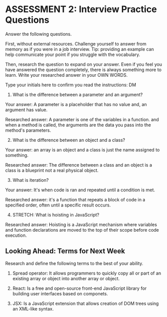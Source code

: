 # ASSESSMENT 2: Interview Practice Questions

Answer the following questions.

First, without external resources. Challenge yourself to answer from memory as if you were in a job interview. Tip: providing an example can help communicate your point if you struggle with the vocabulary.

Then, research the question to expand on your answer. Even if you feel you have answered the question completely, there is always something more to learn. Write your researched answer in your OWN WORDS.

Type your initials here to confirm you read the instructions: DM

1. What is the difference between a parameter and an argument?

Your answer: A parameter is a placeholder that has no value and, an argument has value. 

Researched answer: A parameter is one of the variables in a function. and when a method is called, the arguments are the data you pass into the method's parameters.

2. What is the difference between an object and a class?

Your answer: an array is an object and a class is just the name assigned to something.

Researched answer: The difference between a class and an object is a class is a blueprint not a real physical object.

3. What is iteration?

Your answer: It's when code is ran and repeated until a condition is met.

Researched answer: it's a function that repeats a block of code in a specified order, often until a specific result occurs.

4. STRETCH: What is hoisting in JavaScript?

Researched answer: Hoisting is a JavaScript mechanism where variables and function declarations are moved to the top of their scope before code execution.

## Looking Ahead: Terms for Next Week

Research and define the following terms to the best of your ability.

1. Spread operator: It allows programmers to quickly copy all or part of an existing array or object into another array or object.

2. React: Is a free and open-source front-end JavaScript library for building user interfaces based on componets. 

3. JSX: Is a JavaScript extension that allows creation of DOM trees using an XML-like syntax.
